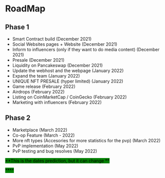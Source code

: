 # RoadMap

## Phase 1

* Smart Contract build (December 2021)
* Social Websites pages + Website (December 2021)
* Inform to influencers (only if they want to do media content) (December 2021)
* Presale (December 2021)
* Liquidity on Pancakeswap (December 2021)
* Update the webhost and the webpage (January 2022)
* Expand the team (January 2022)
* UNIQUE NFT PRESALE (hyper limited) (January 2022)
* Game release (February 2022)
* Airdrops (February 2022)
* Listing on CoinMarketCap / CoinGecko (February 2022)
* Marketing with influencers (February 2022)

## Phase 2

* Marketplace (March 2022)
* Co-op Feature (March - 2022)
* More nft types (Accesories for more statistics for the pvp) (March 2022)
* PvP implementation (May 2022)&#x20;
* PvP testing and bug resolves (May 2022)

<mark style="background-color:green;">**This is the dates prediction, but it can change **</mark>

<mark style="background-color:green;">****</mark>
